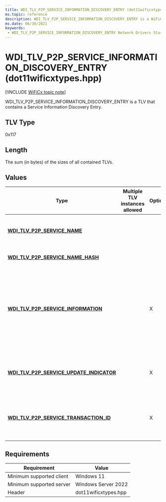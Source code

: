 ```yaml
---
title: WDI_TLV_P2P_SERVICE_INFORMATION_DISCOVERY_ENTRY (dot11wificxtypes.hpp)
ms.topic: reference
description: WDI_TLV_P2P_SERVICE_INFORMATION_DISCOVERY_ENTRY is a WiFiCx TLV that contains a Service Information Discovery Entry.
ms.date: 06/30/2021
keywords:
 - WDI_TLV_P2P_SERVICE_INFORMATION_DISCOVERY_ENTRY Network Drivers Starting with Windows Vista
---
```


# WDI\_TLV\_P2P\_SERVICE\_INFORMATION\_DISCOVERY\_ENTRY (dot11wificxtypes.hpp)

[!INCLUDE [WiFiCx topic note](../includes/wificx-version-warning.md)]


WDI\_TLV\_P2P\_SERVICE\_INFORMATION\_DISCOVERY\_ENTRY is a TLV that contains a Service Information Discovery Entry.

## TLV Type


0x117

## Length


The sum (in bytes) of the sizes of all contained TLVs.

## Values


| Type                                                                                      | Multiple TLV instances allowed | Optional | Description                                                                                                         |
|-------------------------------------------------------------------------------------------|--------------------------------|----------|---------------------------------------------------------------------------------------------------------------------|
| [**WDI\_TLV\_P2P\_SERVICE\_NAME**](wdi-tlv-p2p-service-name.md)                          |                                |          | Name of the service (UTF-8), up to 255 bytes.                                                                       |
| [**WDI\_TLV\_P2P\_SERVICE\_NAME\_HASH**](wdi-tlv-p2p-service-name-hash.md)               |                                |          | Hash of Service Name.                                                                                               |
| [**WDI\_TLV\_P2P\_SERVICE\_INFORMATION**](wdi-tlv-p2p-service-information.md)            |                                | X        | Request service information to be used for the ANQP query request to download service information for this Service. |
| [**WDI\_TLV\_P2P\_SERVICE\_UPDATE\_INDICATOR**](wdi-tlv-p2p-service-update-indicator.md) |                                | X        | Service Update indicator to be used for the ANQP query request.                                                     |
| [**WDI\_TLV\_P2P\_SERVICE\_TRANSACTION\_ID**](wdi-tlv-p2p-service-transaction-id.md)     |                                | X        | Service transaction ID to be used for the ANQP query request.                                                       |

 

## Requirements

|Requirement|Value|
|--- |--- |
|Minimum supported client|Windows 11|
|Minimum supported server|Windows Server 2022|
|Header|dot11wificxtypes.hpp|


 

 




